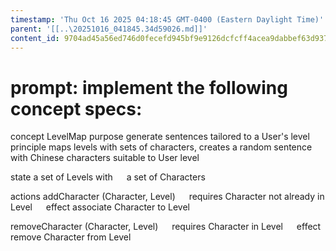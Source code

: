 ```yaml
---
timestamp: 'Thu Oct 16 2025 04:18:45 GMT-0400 (Eastern Daylight Time)'
parent: '[[..\20251016_041845.34d59026.md]]'
content_id: 9704ad45a56ed746d0fecefd945bf9e9126dcfcff4acea9dabbef63d937421c6
---
```


# prompt: implement the following concept specs:

concept LevelMap
purpose generate sentences tailored to a User's level
principle maps levels with sets of characters, creates a random sentence with Chinese characters suitable to User level

state
a set of Levels with
  a set of Characters

actions
addCharacter (Character, Level)
  requires Character not already in Level
  effect associate Character to Level

removeCharacter (Character, Level)
  requires Character in Level
  effect remove Character from Level
